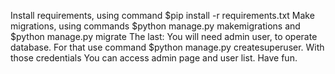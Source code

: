 Install requirements, using command $pip install -r requirements.txt
Make migrations, using commands $python manage.py makemigrations  and $python manage.py migrate
The last: You will need admin user, to operate database. For that use command $python manage.py createsuperuser. With those credentials You can access admin page and user list.
Have fun.
